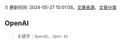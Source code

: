 :alarm_clock: 更新时间: 2024-05-27 15:01:09。[文章来源](/README.md)、[文章分类](/TAGS.md)

## OpenAI


> 关键字：`OpenAI`、`Open AI`



